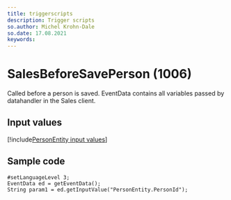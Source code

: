 ```yaml
---
title: triggerscripts
description: Trigger scripts
so.author: Michel Krohn-Dale
so.date: 17.08.2021
keywords:
---
```


# SalesBeforeSavePerson (1006)

Called before a person is saved. EventData contains all variables passed by datahandler in the Sales client.

## Input values

[!include[PersonEntity input values](includes/person-var.md)]

## Sample code

```crmscript
#setLanguageLevel 3;
EventData ed = getEventData();
String param1 = ed.getInputValue("PersonEntity.PersonId");
```
